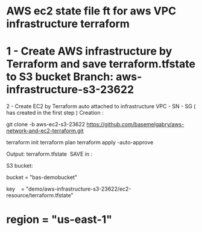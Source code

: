 # AWS ec2 state file ft for aws VPC infrastructure terraform

1 - Create AWS infrastructure by Terraform and save terraform.tfstate to S3 bucket
Branch: aws-infrastructure-s3-23622
==================================
2 - Create EC2 by Terraform auto attached to infrastructure VPC - SN - SG ( has created in the first step )
Creation :

git clone -b aws-ec2-s3-23622 https://github.com/basemelgabry/aws-network-and-ec2-terraform.git

terraform init
terraform plan
terraform apply -auto-approve

Output:
terraform.tfstate  SAVE in :

S3 bucket: 

bucket = "bas-demobucket"

key    = "demo/aws-infrastructure-s3-23622/ec2-resource/terraform.tfstate"

region = "us-east-1"
===================================
